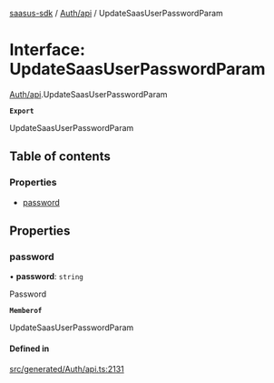 [saasus-sdk](../README.md) / [Auth/api](../modules/Auth_api.md) / UpdateSaasUserPasswordParam

# Interface: UpdateSaasUserPasswordParam

[Auth/api](../modules/Auth_api.md).UpdateSaasUserPasswordParam

**`Export`**

UpdateSaasUserPasswordParam

## Table of contents

### Properties

- [password](Auth_api.UpdateSaasUserPasswordParam.md#password)

## Properties

### password

• **password**: `string`

Password

**`Memberof`**

UpdateSaasUserPasswordParam

#### Defined in

[src/generated/Auth/api.ts:2131](https://github.com/saasus-platform/saasus-sdk-javascript/blob/997c544/src/generated/Auth/api.ts#L2131)
